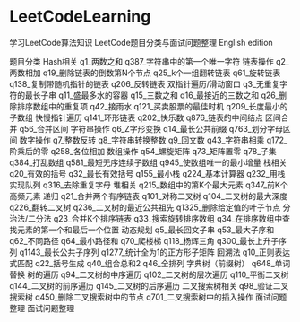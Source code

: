 # LeetCodeLearning
学习LeetCode算法知识
LeetCode题目分类与面试问题整理
English edition

题目分类
Hash相关
q1_两数之和
q387_字符串中的第一个唯一字符
链表操作
q2_两数相加
q19_删除链表的倒数第N个节点
q25_k个一组翻转链表
q61_旋转链表
q138_复制带随机指针的链表
q206_反转链表
双指针遍历/滑动窗口
q3_无重复字符的最长子串
q11_盛最多水的容器
q15_三数之和
q16_最接近的三数之和
q26_删除排序数组中的重复项
q42_接雨水
q121_买卖股票的最佳时机
q209_长度最小的子数组
快慢指针遍历
q141_环形链表
q202_快乐数
q876_链表的中间结点
区间合并
q56_合并区间
字符串操作
q6_Z字形变换
q14_最长公共前缀
q763_划分字母区间
数字操作
q7_整数反转
q8_字符串转换整数
q9_回文数
q43_字符串相乘
q172_阶乘后的零
q258_各位相加
数组操作
q54_螺旋矩阵
q73_矩阵置零
q78_子集
q384_打乱数组
q581_最短无序连续子数组
q945_使数组唯一的最小增量
栈相关
q20_有效的括号
q32_最长有效括号
q155_最小栈
q224_基本计算器
q232_用栈实现队列
q316_去除重复字母
堆相关
q215_数组中的第K个最大元素
q347_前K个高频元素
递归
q21_合并两个有序链表
q101_对称二叉树
q104_二叉树的最大深度
q226_翻转二叉树
q236_二叉树的最近公共祖先
q1325_删除给定值的叶子节点
分治法/二分法
q23_合并K个排序链表
q33_搜索旋转排序数组
q34_在排序数组中查找元素的第一个和最后一个位置
动态规划
q5_最长回文子串
q53_最大子序和
q62_不同路径
q64_最小路径和
q70_爬楼梯
q118_杨辉三角
q300_最长上升子序列
q1143_最长公共子序列
q1277_统计全为1的正方形子矩阵
回溯法
q10_正则表达式匹配
q22_括号生成
q40_组合总和2
q46_全排列
字典树（前缀树）
q648_单词替换
树的遍历
q94_二叉树的中序遍历
q102_二叉树的层次遍历
q110_平衡二叉树
q144_二叉树的前序遍历
q145_二叉树的后序遍历
二叉搜索树相关
q98_验证二叉搜索树
q450_删除二叉搜索树中的节点
q701_二叉搜索树中的插入操作
面试问题整理
面试问题整理